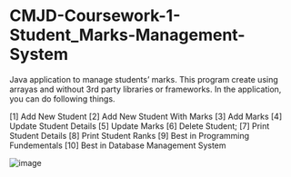 # CMJD-Coursework-1-Student_Marks-Management-System

Java application to manage students’ marks. This program create using arrayas and without 3rd party libraries or frameworks. In the application, you can do following things.

[1] Add New Student
[2] Add New Student With Marks
[3] Add Marks
[4] Update Student Details
[5] Update Marks
[6] Delete Student;
[7] Print Student Details
[8] Print Student Ranks
[9] Best in Programming Fundementals
[10] Best in Database Management System

![image](https://user-images.githubusercontent.com/108678396/200276594-a2980664-c070-4518-ad74-c51dca5fdbf4.png)
